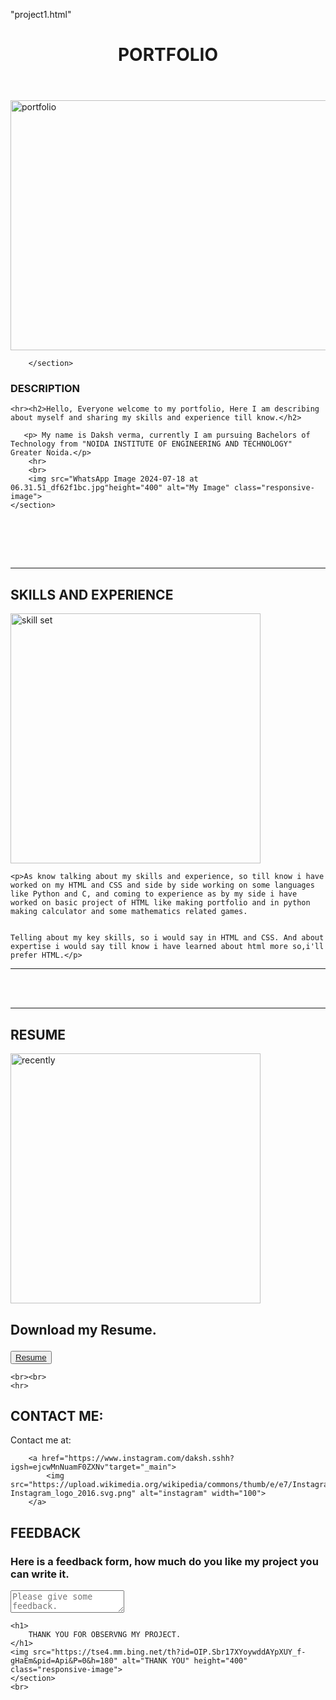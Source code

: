 "project1.html"




<!DOCTYPE html>
<html lang="en">
<head>
    <meta charset="UTF-8">
    <meta name="viewport" content="width=device-width, initial-scale=1.0">
    <title>PROJECT-1</title>
    <link 
     rel= "stylesheet" href="style.css"/>
</head>
<body>
    <header>
       <h1>PORTFOLIO</h1>
        </header>
    <main>
        <section>
            <img src="https://images.squarespace-cdn.com/content/v1/51d98be2e4b05a25fc200cbc/1377624891283-3ZAJ28GRH2LEMSE1UT9W/ke17ZwdGBToddI8pDm48kIP5x8Nbigw-MEfpa3mKFtx7gQa3H78H3Y0txjaiv_0fDoOvxcdMmMKkDsyUqMSsMWxHk725yiiHCCLfrh8O1z4YTzHvnKhyp6Da-NYroOW3ZGjoBKy3azqku80C789l0rQeu_A0VlcGJEiWdfSJ_zU98wq7samyR5e152BiBYS2_r5inPLiDPYES7h43Mf5Jw/portfolio.jpg" alt="portfolio" height="400" width="600" class="responsive-image">
        
        </section>
    

<section>
    <h1>DESCRIPTION</h1>
    
    <hr><h2>Hello, Everyone welcome to my portfolio, Here I am describing about myself and sharing my skills and experience till know.</h2>
        
       <p> My name is Daksh verma, currently I am pursuing Bachelors of Technology from "NOIDA INSTITUTE OF ENGINEERING AND TECHNOLOGY" Greater Noida.</p>
        <hr>
        <br>
        <img src="WhatsApp Image 2024-07-18 at 06.31.51_df62f1bc.jpg"height="400" alt="My Image" class="responsive-image">
    </section>
<br><br>
<span> </span>

<section>
    
<br>
<hr>
    <h2>SKILLS AND EXPERIENCE</h2>
    <img src="https://quotefancy.com/media/wallpaper/3840x2160/2167537-John-Dewey-Quote-The-interaction-of-knowledge-and-skills-with.jpg" height="400" alt="skill set" class="responsive-image">

    <p>As know talking about my skills and experience, so till know i have worked on my HTML and CSS and side by side working on some languages like Python and C, and coming to experience as by my side i have worked on basic project of HTML like making portfolio and in python making calculator and some mathematics related games.


    Telling about my key skills, so i would say in HTML and CSS. And about expertise i would say till know i have learned about html more so,i'll prefer HTML.</p>
<hr>
</section>
<br>
<br>
<hr>
<section><h2>RESUME</h2>
    <img src="https://media.geeksforgeeks.org/wp-content/uploads/20220526181637/ResumeBuildingResourcesandTips.png" height="400" alt="recently" class="responsive-image">
    <h2><p>Download my Resume.</p></h2>
    <button><a href="achievments.html" target="_blank">Resume</a></button> 


    
    <br><br>
    <hr>
</section>
<section>
    <h2>
         CONTACT ME:</h2>
         <P>Contact me at:</P>

        <a href="https://www.instagram.com/daksh.sshh?igsh=ejcwMnNuamF0ZXNv"target="_main">
            <img src="https://upload.wikimedia.org/wikipedia/commons/thumb/e/e7/Instagram_logo_2016.svg/1200px-Instagram_logo_2016.svg.png" alt="instagram" width="100">
        </a>
    
</section>

</main>
<footer>
   <section>
    <h2>FEEDBACK</h2>
    <h3>
        Here is a feedback form, how much do you like my project you can write it.
    </h3>
    <form>
       <textarea name="FEEDBACK" id="feedback textarea" placeholder="Please give some feedback."></textarea> 
    </form>

    <h1>
        THANK YOU FOR OBSERVNG MY PROJECT.
    </h1>
    <img src="https://tse4.mm.bing.net/th?id=OIP.Sbr17XYoywddAYpXUY_f-gHaEm&pid=Api&P=0&h=180" alt="THANK YOU" height="400" class="responsive-image">
    </section>
    <br>
</footer>

    
</body>
</html>
